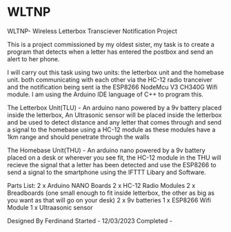 # WLTNP

 WLTNP- Wireless Letterbox Transciever Notification Project

 This is a project commissioned by my oldest sister, my task is to create a program that detects when a letter
 has entered the postbox and send an alert to her phone.

 I will carry out this task using two units: the letterbox unit and the homebase unit. both communicating with 
 each other via the HC-12 radio tranceiver and the notification being sent ia the ESP8266 NodeMcu V3 CH340G Wifi module.
 I am using the Arduino IDE language of C++ to program this.

 The Letterbox Unit(TLU) - An arduino nano powered by a 9v battery placed inside the letterbox, An Ultrasonic sensor will 
 be placed inside the letterbox and be used to detect distance and any letter that comes through and send a signal to the 
 homebase using a HC-12 module as these modules have a 1km range and should penetrate through the walls 

 The Homebase Unit(THU) - An arduino nano powered by a 9v battery placed on a desk or wherever you see fit, the HC-12 module
 in the THU will recieve the signal that a letter has been detected and use the ESP8266 to send a signal to the smartphone using 
 the IFTTT Libary and Software.
 
 
 Parts List:
 2 x Arduino NANO Boards
 2 x HC-12 Radio Modules
 2 x Breadboards (one small enough to fit inside letterbox, the other as big as you want as that will go on your desk)
 2 x 9v batteries
 1 x ESP8266 Wifi Module
 1 x Ultraasonic sensor
 

  Designed By Ferdinand
  Started - 12/03/2023
  Completed - 
